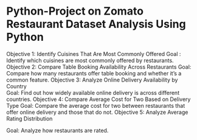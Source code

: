 # Python-Project on Zomato Restaurant Dataset Analysis Using Python

Objective 1: Identify Cuisines That Are Most Commonly Offered
Goal  : Identify which cuisines are most commonly offered by restaurants.
Objective 2: Compare Table Booking Availability Across Restaurants
Goal: Compare how many restaurants offer table booking and whether it’s a common feature.
Objective 3: Analyze Online Delivery Availability by Country  
Goal: Find out how widely available online delivery is across different countries.
Objective 4: Compare Average Cost for Two Based on Delivery Type
Goal: Compare the average cost for two between restaurants that offer online delivery and those that do not.
Objective 5: Analyze Average Rating Distribution


Goal: Analyze how restaurants are rated.



